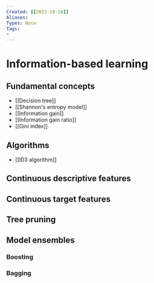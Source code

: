 ```yaml
---
Created: [[2022-10-18]]
Aliases: 
Types: Note
Tags: 
- 
---
```

# Information-based learning
## Fundamental concepts
- [[Decision tree]]
- [[Shannon's entropy model]]
- [[Information gain]]
- [[Information gain ratio]]
- [[Gini index]]
## Algorithms
- [[ID3 algorithm]]
## Continuous descriptive features
## Continuous target features
## Tree pruning
## Model ensembles
### Boosting
### Bagging

